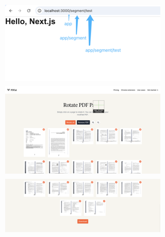 ![alt text](images/next_router_defined.png)

![alt text](images/next_demo1.png)

![alt text](images/next_demo2.png)
